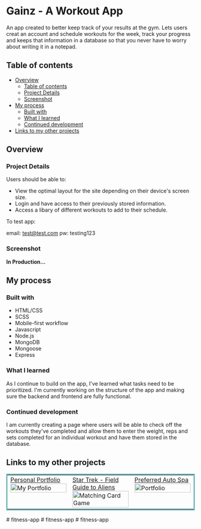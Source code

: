 # Gainz - A Workout App

An app created to better keep track of your results at the gym. Lets users creat an account and schedule workouts for the week, track your progress and keeps that information in a database so that you never have to worry about writing it in a notepad.

## Table of contents

- [Overview](#overview)
  - [Table of contents](#table-of-contents)
  - [Project Details](#project-details)
  - [Screenshot](#screenshot)
- [My process](#my-process)
  - [Built with](#built-with)
  - [What I learned](#what-i-learned)
  - [Continued development](#continued-development)
- [Links to my other projects](#links-to-my-other-projects)

## Overview

### Project Details

Users should be able to:

- View the optimal layout for the site depending on their device's screen size.
- Login and have access to their previously stored information.
- Access a libary of different workouts to add to their schedule.

To test app:

email: test@test.com
pw: testing123

### Screenshot

**In Production...**

## My process

### Built with

- HTML/CSS
- SCSS
- Mobile-first workflow
- Javascript
- Node.js
- MongoDB
- Mongoose
- Express

### What I learned

As I continue to build on the app, I've learned what tasks need to be prioritized. I'm currently working on the structure of the app and making sure the backend and frontend are fully functional.

### Continued development

I am currently creating a page where users will be able to check off the workouts they've completed and allow them to enter the weight, reps and sets completed for an individual workout and have them stored in the database.

## Links to my other projects

<table bordercolor="#66b2b2">
  
  <tr>
    <td width="33.3%"  style="align:center;" valign="top">
<a target="_blank" href="https://github.com/ervn12/myPortfolio">Personal Portfolio</a>
        <br />
      <a target="_blank" href="https://github.com/ervn12/myPortfolio">
            <img src="https://media.giphy.com/media/bLQ6ITkWJPVQxrOrJ1/giphy.gif" width="100%"  alt="My Portfolio"/>
        </a>
    </td>
    <td width="33.3%" valign="top">
<a target="_blank" href="https://github.com/ervn12/star-trek-CLIENT"> Star Trek - Field Guide to Aliens</a>
      <br />
        <a target="_blank" href="https://github.com/ervn12/star-trek-CLIENT">
          <img src="https://media.giphy.com/media/txG49WSDMlTnZ0QXYe/giphy.gif" width="100%" alt="Matching Card Game"/>
        </a>
    </td>
    <td width="33.3%" valign="top">
<a target="_blank" href="https://github.com/ervn12/preferredAutoSpa2">Preferred Auto Spa</a>
        <br />
        <a target="_blank" href="https://github.com/ervn12/preferredAutoSpa2">
          <img src="https://media.giphy.com/media/kk17SqHqmfytgvZqSN/giphy.gif" width="100%" alt="Portfolio"/>
        </a>
    </td>
  </tr>
</table>
# fitness-app
# fitness-app
# fitness-app

